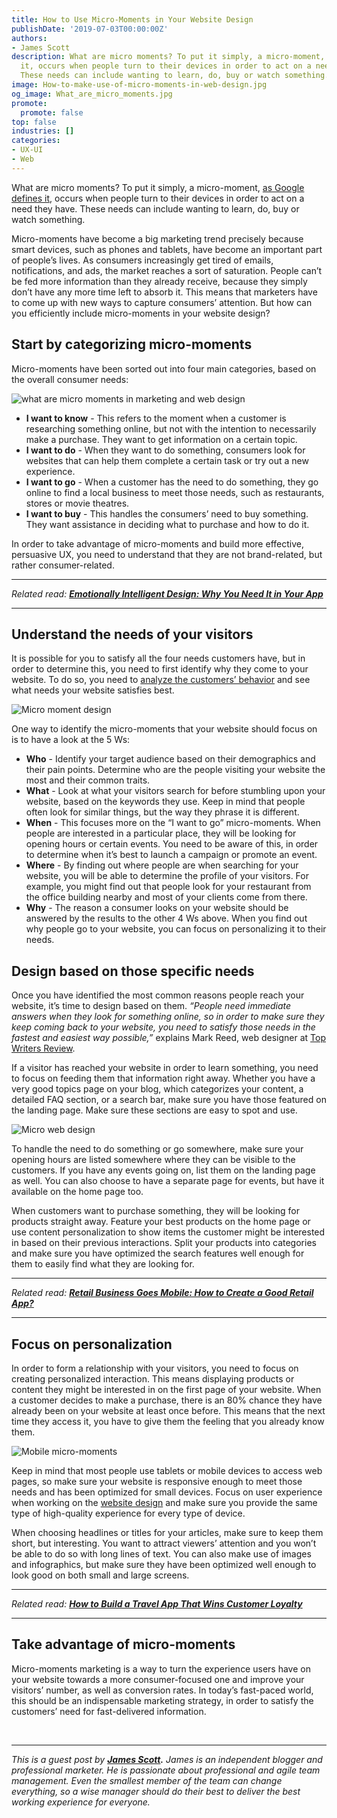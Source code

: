 ```yaml
---
title: How to Use Micro-Moments in Your Website Design
publishDate: '2019-07-03T00:00:00Z'
authors:
- James Scott
description: What are micro moments? To put it simply, a micro-moment, as Google defines
  it, occurs when people turn to their devices in order to act on a need they have.
  These needs can include wanting to learn, do, buy or watch something.
image: How-to-make-use-of-micro-moments-in-web-design.jpg
og_image: What_are_micro_moments.jpg
promote:
  promote: false
top: false
industries: []
categories:
- UX-UI
- Web
---
```


What are micro moments? To put it simply, a micro-moment, <a href="https://www.thinkwithgoogle.com/marketing-strategies/micro-moments/" target="_blank">as Google defines it</a>, occurs when people turn to their devices in order to act on a need they have. These needs can include wanting to learn, do, buy or watch something.

Micro-moments have become a big marketing trend precisely because smart devices, such as phones and tablets, have become an important part of people’s lives. As consumers increasingly get tired of emails, notifications, and ads, the market reaches a sort of saturation. People can’t be fed more information than they already receive, because they simply don’t have any more time left to absorb it. This means that marketers have to come up with new ways to capture consumers’ attention. But how can you efficiently include micro-moments in your website design?

## Start by categorizing micro-moments

Micro-moments have been sorted out into four main categories, based on the overall consumer needs:


![what are micro moments in marketing and web design](What-are-micro-moments-in-marketing.jpg)

* **I want to know** - This refers to the moment when a customer is researching something online, but not with the intention to necessarily make a purchase. They want to get information on a certain topic.
* **I want to do** - When they want to do something, consumers look for websites that can help them complete a certain task or try out a new experience.
* **I want to go** - When a customer has the need to do something, they go online to find a local business to meet those needs, such as restaurants, stores or movie theatres.
* **I want to buy** - This handles the consumers’ need to buy something. They want assistance in deciding what to purchase and how to do it.

In order to take advantage of micro-moments and build more effective, persuasive UX, you need to understand that they are not brand-related, but rather consumer-related.

---

*Related read:* ***[Emotionally Intelligent Design: Why You Need It in Your App](https://anadea.info/blog/emotionally-intelligent-design-why-you-need-it-in-your-mobile-app)***

---

## Understand the needs of your visitors

It is possible for you to satisfy all the four needs customers have, but in order to determine this, you need to first identify why they come to your website. To do so, you need to <a href="https://blog.hubspot.com/service/customer-behavior-analysis" target="_blank">analyze the customers’ behavior</a> and see what needs your website satisfies best.

![Micro moment design](micro-moment-design.jpg)

One way to identify the micro-moments that your website should focus on is to have a look at the 5 Ws:

* **Who** - Identify your target audience based on their demographics and their pain points. Determine who are the people visiting your website the most and their common traits.
* **What** - Look at what your visitors search for before stumbling upon your website, based on the keywords they use. Keep in mind that people often look for similar things, but the way they phrase it is different.
* **When** - This focuses more on the “I want to go” micro-moments. When people are interested in a particular place, they will be looking for opening hours or certain events. You need to be aware of this, in order to determine when it’s best to launch a campaign or promote an event.
* **Where** - By finding out where people are when searching for your website, you will be able to determine the profile of your visitors. For example, you might find out that people look for your restaurant from the office building nearby and most of your clients come from there.
* **Why** - The reason a consumer looks on your website should be answered by the results to the other 4 Ws above. When you find out why people go to your website, you can focus on personalizing it to their needs.

## Design based on those specific needs

Once you have identified the most common reasons people reach your website, it’s time to design based on them. *“People need immediate answers when they look for something online, so in order to make sure they keep coming back to your website, you need to satisfy those needs in the fastest and easiest way possible,”* explains Mark Reed, web designer at <a href="https://www.topwritersreview.com/top-10-essay-writing-services/" target="_blank">Top Writers Review</a>.

If a visitor has reached your website in order to learn something, you need to focus on feeding them that information right away. Whether you have a very good topics page on your blog, which categorizes your content, a detailed FAQ section, or a search bar, make sure you have those featured on the landing page. Make sure these sections are easy to spot and use.

![Micro web design](Micro-web-design.jpg)

To handle the need to do something or go somewhere, make sure your opening hours are listed somewhere where they can be visible to the customers. If you have any events going on, list them on the landing page as well. You can also choose to have a separate page for events, but have it available on the home page too.

When customers want to purchase something, they will be looking for products straight away. Feature your best products on the home page or use content personalization to show items the customer might be interested in based on their previous interactions. Split your products into categories and make sure you have optimized the search features well enough for them to easily find what they are looking for.

---

*Related read:* ***[Retail Business Goes Mobile: How to Create a Good Retail App?](https://anadea.info/blog/retail-business-goes-mobile-how-to-create-a-good-retail-app)***

---

## Focus on personalization

In order to form a relationship with your visitors, you need to focus on creating personalized interaction. This means displaying products or content they might be interested in on the first page of your website. When a customer decides to make a purchase, there is an 80% chance they have already been on your website at least once before. This means that the next time they access it, you have to give them the feeling that you already know them.

![Mobile micro-moments](Mobile-micro-moments.jpg)

Keep in mind that most people use tablets or mobile devices to access web pages, so make sure your website is responsive enough to meet those needs and has been optimized for small devices. Focus on user experience when working on the <a href="https://anadea.info/services/ui-ux-design">website design</a> and make sure you provide the same type of high-quality experience for every type of device.

When choosing headlines or titles for your articles, make sure to keep them short, but interesting. You want to attract viewers’ attention and you won’t be able to do so with long lines of text. You can also make use of images and infographics, but make sure they have been optimized well enough to look good on both small and large screens.

---

*Related read:* ***[How to Build a Travel App That Wins Customer Loyalty](https://anadea.info/blog/how-to-build-a-travel-app-that-wins-customer-loyalty)***

---

## Take advantage of micro-moments

Micro-moments marketing is a way to turn the experience users have on your website towards a more consumer-focused one and improve your visitors’ number, as well as conversion rates. In today’s fast-paced world, this should be an indispensable marketing strategy, in order to satisfy the customers’ need for fast-delivered information.


<br />

---
*This is a guest post by **<a href="https://twitter.com/JamesScottEsp" target="_blank">James Scott</a>.** James is an independent blogger and professional marketer. He is passionate about professional and agile team management. Even the smallest member of the team can change everything, so a wise manager should do their best to deliver the best working experience for everyone.*
